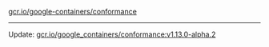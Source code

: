 [gcr.io/google-containers/conformance](https://hub.docker.com/r/cruse/conformance/tags/) 

----
Update: [gcr.io/google_containers/conformance:v1.13.0-alpha.2](https://hub.docker.com/r/cruse/conformance/tags/)

